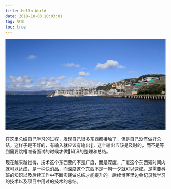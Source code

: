 ```yaml
---
title: Hello World
date: 2018-10-03 10:03:01
tag: 随笔
toc: true
---
```

![惠灵顿](/asset/img/Wellington.jpg)

<!-- more -->
在这里总结自己学习的过程，发现自己很多东西都接触了，但是自己没有做好总结，这样子是不好的，有输入就应该有输出，这个输出应该是及时的，而不是等到需要跳槽准备面试的时候才做知识的整理和总结。

现在越来越觉得，技术这个东西要的不是广度，而是深度，广度这个东西短时间内就可以达成，是一种快消品，而深度这个东西不是一朝一夕就可以速成，是需要科班的知识以及后续工作中不断实践做总结才能提升的。后续博客里边会记录我学习的技术以及项目中用过的技术的总结。